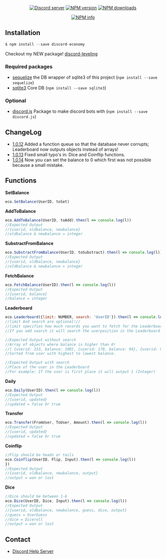 <div align="center">
  <br />
  <br />
  <p>
    <a href="https://discord.gg/Hc9rC8X"><img src="https://discordapp.com/api/guilds/379277541229330432/widget.png" alt="Discord server" /></a>
    <a href="https://www.npmjs.com/package/discord-economy"><img src="https://img.shields.io/npm/v/discord-economy.svg" alt="NPM version" /></a>
    <a href="https://www.npmjs.com/package/discord-economy"><img src="https://img.shields.io/npm/dt/discord-economy.svg" alt="NPM downloads" /></a>
  </p>
  <p>
    <a href="https://nodei.co/npm/discord-economy/"><img src="https://nodei.co/npm/discord-economy.png?downloads=true&stars=true" alt="NPM info" /></a>
  </p>
</div>

## Installation
```js
$ npm install --save discord-economy
```

Checkout my NEW package!
[discord-leveling](https://www.npmjs.com/package/discord-leveling)

### Required packages
- [sequelize](https://www.npmjs.com/package/sequelize) the DB wrapper of sqlite3 of this project (`npm install --save sequelize`)
- [sqlite3](https://www.npmjs.com/package/sqlite3) Core DB (`npm install --save sqlite3`)

### Optional
- [discord.js](https://www.npmjs.com/package/discord.js) Package to make discord bots with (`npm install --save discord.js`)

## ChangeLog
- [1.0.12](https://www.npmjs.com/package/discord-economy/v/1.0.12) Added a function queue so that the database never corrupts; Leaderboard now outputs objects instead of arrays!
- [1.0.13](https://www.npmjs.com/package/discord-economy/v/1.0.13) Fixed small typo's in: Dice and Coinflip functions.
- [1.0.14](https://www.npmjs.com/package/discord-economy/v/1.0.14) Now you can set the balance to 0 which first was not possible because a small mistake.

## Functions

**SetBalance**
```js
eco.SetBalance(UserID, toSet)
```

**AddToBalance**
```js
eco.AddToBalance(UserID, toAdd).then(l => console.log(l))
//Expected Output
//{userid, oldbalance, newbalance}
//oldbalance & newbalance = integer
```

**SubstractFromBalance**
```js
eco.SubstractFromBalance(UserID, toSubstract).then(l => console.log(l))
//Expected Output
//{userid, oldbalance, newbalance}
//oldbalance & newbalance = integer
```

**FetchBalance**
```js
eco.FetchBalance(UserID).then(l => console.log(l))
//Expected Output
//{userid, balance}
//balance = integer
```

**Leaderboard**
```js
eco.Leaderboard({limit: NUMBER, search: 'UserID'}).then(l => console.log(l))
//limit And search are optional!//
//limit specifies how much records you want to fetch for the Leaderboard DEFAULT: unlimited
//If you add search it will search the userposition in the Leaderboard

//Expected Output without search
//Array of objects where balance is higher than 0!
//[ {userid: 153, balance: 100}, {userid: 170, balance: 94}, {userid: 92640, balance: 3} ]
//Sorted from user with highest to lowest balance.

//Expected Output with search
//Place of the user in the Leaderboard
//For example: If the user is first place it will output 1 (Integer)
```

**Daily**
```js
eco.Daily(UserID).then(l => console.log(l))
//Expected Output
//{userid, updated}
//updated = false Or true
```

**Transfer**
```js
eco.Transfer(FromUser, ToUser, Amount).then(l => console.log(l))
//Expected Output
//{userid, updated}
//updated = false Or true
```

**Coinflip**
```js
//Flip should be heads or tails
eco.Coinflip(UserID, Flip, Input).then(l => console.log(l))
})
//Expected Output
//{userid, oldbalance, newbalance, output}
//output = won or lost
```

**Dice**
```js
//Dice should be between 1-6
eco.Dice(UserID, Dice, Input).then(l => console.log(l))
//Expected Output
//{userid, oldbalance, newbalance, guess, dice, output}
//guess = UserGuess
//dice = Diceroll
//output = won or lost
```

## Contact
- [Discord Help Server](https://discord.gg/Hc9rC8X)

